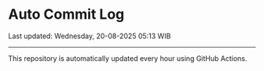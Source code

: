 # Auto Commit Log

Last updated: Wednesday, 20-08-2025 05:13 WIB

---

This repository is automatically updated every hour using GitHub Actions.
